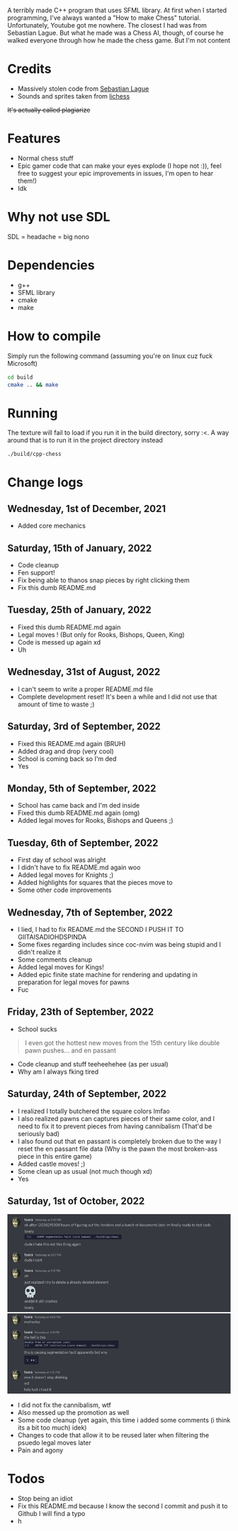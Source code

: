 A terribly made C++ program that uses SFML library. At first when I started programming, I've always wanted a 
"How to make Chess" tutorial. Unfortunately, Youtube got me nowhere. The closest I had was from Sebastian Lague.
But what he made was a Chess AI, though, of course he walked everyone through how he made the chess game. But
I'm not content

# Credits
- Massively stolen code from [Sebastian Lague](https://github.com/SebLague/Chess-AI)
- Sounds and sprites taken from [lichess](https://lichess.org)

~~It's actually called plagiarize~~

# Features

- Normal chess stuff
- Epic gamer code that can make your eyes explode (I hope not :)), feel free to suggest your epic improvements 
in issues, I'm open to hear them!)
- Idk

# Why not use SDL

SDL = headache = big nono

# Dependencies

* g++
* SFML library
* cmake
* make

# How to compile

Simply run the following command (assuming you're on linux cuz fuck Microsoft)

```sh
cd build
cmake .. && make
```

# Running

The texture will fail to load if you run it in the build directory, sorry :<. A way around
that is to run it in the project directory instead

```sh
./build/cpp-chess
```

# Change logs

## Wednesday, 1st of December, 2021
- Added core mechanics

## Saturday, 15th of January, 2022 
- Code cleanup
- Fen support!
- Fix being able to thanos snap pieces by right clicking them
- Fix this dumb README.md

## Tuesday, 25th of January, 2022
- Fixed this dumb README.md again
- Legal moves ! (But only for Rooks, Bishops, Queen, King)
- Code is messed up again xd
- Uh

## Wednesday, 31st of August, 2022
- I can't seem to write a proper README.md file
- Complete development reset! It's been a while and I did not use that amount of time to waste ;)

## Saturday, 3rd of September, 2022
- Fixed this README.md again (BRUH)
- Added drag and drop (very cool)
- School is coming back so I'm ded
- Yes

## Monday, 5th of September, 2022
- School has came back and I'm ded inside
- Fixed this dumb README.md again (omg)
- Added legal moves for Rooks, Bishops and Queens ;)

## Tuesday, 6th of September, 2022
- First day of school was alright
- I didn't have to fix README.md again woo
- Added legal moves for Knights ;)
- Added highlights for squares that the pieces move to
- Some other code improvements

## Wednesday, 7th of September, 2022 
- I lied, I had to fix README.md the SECOND I PUSH IT TO GIITAISADIOHDSPINDA
- Some fixes regarding includes since coc-nvim was being stupid and I didn't realize it
- Some comments cleanup
- Added legal moves for Kings!
- Added epic finite state machine for rendering and updating in preparation for legal moves for pawns
- Fuc

## Friday, 23th of September, 2022
- School sucks

> I even got the hottest new moves from the 15th century like double pawn pushes... and en passant

- Code cleanup and stuff teeheehehee (as per usual)
- Why am I always fking tired

## Saturday, 24th of September, 2022
- I realized I totally butchered the square colors lmfao
- I also realized pawns can captures pieces of their same color, and I need to fix it to prevent pieces from having cannibalism (That'd be seriously bad)
- I also found out that en passant is completely broken due to the way I reset the en passant file data (Why is the pawn the most broken-ass piece in this entire game)
- Added castle moves! ;)
- Some clean up as usual (not much though xd)
- Yes

## Saturday, 1st of October, 2022
![pic1](imgs/joy-of-memory-management-01.png)
![pic2](imgs/joy-of-memory-management-02.png)

- I did not fix the cannibalism, wtf
- Also messed up the promotion as well
- Some code cleanup (yet again, this time i added some comments (i think its a bit too much) idek)
- Changes to code that allow it to be reused later when filtering the psuedo legal moves later
- Pain and agony

# Todos
- Stop being an idiot
- Fix this README.md because I know the second I commit and push it to Github I will find a typo
- h
